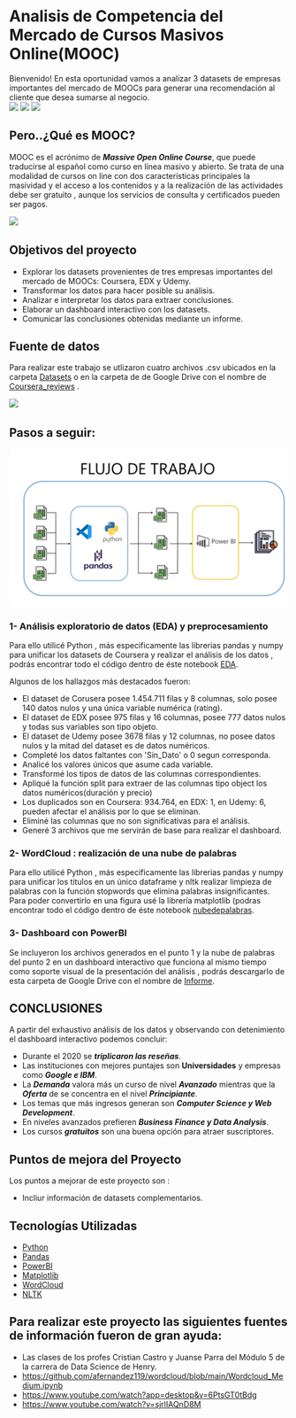# Analisis de Competencia del Mercado de Cursos Masivos Online(MOOC) 
</div>
Bienvenido! En esta oportunidad vamos a analizar 3 datasets de empresas importantes del mercado de MOOCs para generar una recomendación al cliente que desea sumarse al negocio. 
<div>
<img src="https://d3njjcbhbojbot.cloudfront.net/api/utilities/v1/imageproxy/https://coursera.s3.amazonaws.com/media/coursera-rebrand-logo-square.png?auto=format%2Ccompress&dpr=1"resize=100%2C720&quality=80&ssl=1" width="100px">
<img src="https://encrypted-tbn0.gstatic.com/images?q=tbn:ANd9GcTiFL0FeLWJE_qznLD0gBH2eyM8G5dYzdD_mRUvfggn14qvDUBsakyNxT5jAKeQdGF56P0&usqp=CAU" resize=100%2C720&quality=80&ssl=1" width="170px">
<img src="https://encrypted-tbn0.gstatic.com/images?q=tbn:ANd9GcR6pnP7ogI1KRCFoUL93oXbQGOabDnIkhIxZ2lsGzdxdJ2G88dSYh8ja7gJw4j9Uhwm-Cs&usqp=CAU" resize=1000%2C720&quality=80&ssl=1" width="250px">



</div>

## Pero..¿Qué es MOOC?

MOOC es el acrónimo de ***Massive Open Online Course***, que puede traducirse al español como curso en línea masivo y abierto. Se trata de una modalidad de cursos on line con dos características principales la masividad y el acceso a los contenidos y a la realización de las actividades debe ser gratuito , aunque los servicios de consulta y certificados pueden ser pagos.
<div>
<img src="https://thumbs.dreamstime.com/z/mooc-masivo-curso-online-abierto-aprendizaje-en-l%C3%ADnea-vectores-219370657.jpg?resize=1500%2C720&quality=80&ssl=1" width="350px">
</div>

## Objetivos del proyecto

+	Explorar los datasets provenientes de tres empresas importantes del mercado de MOOCs: Coursera, EDX y Udemy.
+	Transformar los datos para hacer posible su análisis.
+	Analizar e interpretar los datos para extraer conclusiones.
+	Elaborar un dashboard interactivo con los datasets. 
+	Comunicar las conclusiones obtenidas mediante un informe. 


</div>

## Fuente de datos

Para realizar este trabajo se utlizaron cuatro archivos .csv ubicados en la carpeta [Datasets](/Datasets) o en la carpeta de de Google Drive con el nombre de [Coursera_reviews](https://drive.google.com/drive/folders/15X7M8hhcVMkZF_9uFEfB7u-nPBA5lYjY?usp=share_link) .

<div>

<img src="https://internetpasoapaso.com/wp-content/uploads/Archivo-extension-CSV.jpg?resize=600%2C720&quality=80&ssl=1" width="100px">

</div>

## Pasos a seguir:
                                                                                                                                     
![Flujo](https://github.com/JacqueDominguez/PI03-Data-Analytics/blob/main/src/assets/flujo.jpg)                                                                                                                                     
                                                                                                                                     
                                                                                                                                     
### 1- Análisis exploratorio de datos (EDA) y preprocesamiento

Para ello utilicé Python , más especificamente las librerias pandas y numpy para unificar los datasets de Coursera y realizar el análisis de los datos , podrás encontrar todo el código dentro de éste notebook [EDA](/EDA.ipynb).

Algunos de los hallazgos más destacados fueron: 

+ El dataset de Corusera posee 1.454.711 filas y 8 columnas, solo posee 140 datos nulos y una única variable numérica (rating).
+ El dataset de EDX posee 975 filas y 16 columnas, posee 777 datos nulos y todas sus variables son tipo objeto.
+ El dataset de Udemy posee 3678 filas y 12 columnas, no posee datos nulos y la mitad del dataset es de datos numéricos.
+ Completé los datos faltantes con 'Sin_Dato' o 0  segun corresponda. 
+ Analicé los valores únicos que asume cada variable. 
+ Transformé los tipos de datos de las columnas correspondientes. 
+ Apliqué la función split para extraer de las columnas tipo object los datos numéricos(duración y precio) 
+ Los duplicados son en Coursera: 934.764, en EDX: 1, en Udemy: 6, pueden afectar el análisis por lo que se eliminan.
+ Eliminé las columnas que no son significativas para el análisis. 
+ Generé 3 archivos que me servirán de base para realizar el dashboard. 

### 2- WordCloud : realización de una nube de palabras

Para ello utilicé Python , más especificamente las librerias pandas y numpy para unificar los titulos en un único dataframe y nltk realizar limpieza de palabras con la función stopwords que elimina palabras insignificantes. Para poder convertirlo en una figura usé la librería matplotlib (podras encontrar todo el código dentro de éste notebook [nubedepalabras](/nubedepalabras.ipynb).

### 3- Dashboard con PowerBI 
 
Se incluyeron los archivos generados en el punto 1 y la nube de palabras del punto 2 en un dashboard interactivo que funciona al mismo tiempo como soporte visual de la presentación del análisis , podrás descargarlo de esta carpeta de Google Drive con el nombre de [Informe](https://drive.google.com/drive/folders/15X7M8hhcVMkZF_9uFEfB7u-nPBA5lYjY?usp=share_link).                                                                              
     
</div>

## CONCLUSIONES 

A partir del exhaustivo análisis de los datos y observando con detenimiento el dashboard interactivo podemos concluir:

+ Durante el 2020 se ***triplicaron las reseñas***.
+ Las instituciones con mejores puntajes son **Universidades** y empresas como ***Google e IBM***.
+ La ***Demanda*** valora más un curso de nivel ***Avanzado*** mientras que la ***Oferta*** de se concentra en el nivel ***Principiante***.
+ Los temas que más ingresos generan son ***Computer Science y Web Development***.
+ En niveles avanzados prefieren ***Business Finance  y Data Analysis***.
+ Los cursos ***gratuitos*** son una buena opción para atraer suscriptores. 


</div>

## Puntos de mejora del Proyecto
                                                                                                                                       
Los puntos a mejorar  de este proyecto son :
                                                                                                                                     
+ Incliur información de datasets complementarios.

</div>


## Tecnologías Utilizadas

* [Python](https://www.python.org/)
* [Pandas](https://pandas.pydata.org/)
* [PowerBI](https://powerbi.microsoft.com/es-es/)
* [Matplotlib](https://matplotlib.org/stable/index.html)
* [WordCloud](https://pypi.org/project/wordcloud/)
* [NLTK](https://www.nltk.org/)

</div>

## Para realizar este proyecto las siguientes fuentes de información fueron de gran ayuda: 

+ Las clases de los profes Cristian Castro y Juanse Parra del Módulo 5 de la carrera de Data Science de Henry.
+ https://github.com/afernandez119/wordcloud/blob/main/Wordcloud_Medium.ipynb
+ https://www.youtube.com/watch?app=desktop&v=6PtsGT0tBdg
+ https://www.youtube.com/watch?v=sjrlIAQnD8M                                                                                                                                     
                                                                                                                                     
